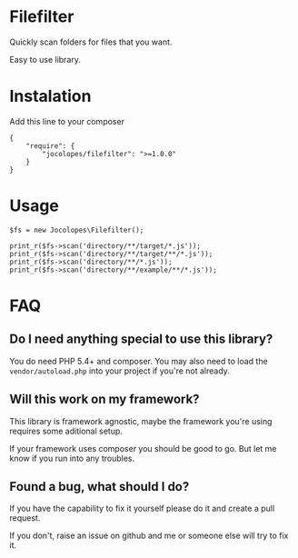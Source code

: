 # Filefilter

Quickly scan folders for files that you want.

Easy to use library.

# Instalation

Add this line to your composer
```
{
    "require": {
        "jocolopes/filefilter": ">=1.0.0"
    }
}
```

# Usage

```
$fs = new Jocolopes\Filefilter();

print_r($fs->scan('directory/**/target/*.js'));
print_r($fs->scan('directory/**/target/**/*.js'));
print_r($fs->scan('directory/**/*.js'));
print_r($fs->scan('directory/**/example/**/*.js'));
```

# FAQ

## Do I need anything special to use this library?
You do need PHP 5.4+ and composer. You may also need to load the `vendor/autoload.php` into your project if you're not already.

## Will this work on my framework?
This library is framework agnostic, maybe the framework you're using requires some aditional setup.

If your framework uses composer you should be good to go. But let me know if you run into any troubles.

## Found a bug, what should I do?
If you have the capability to fix it yourself please do it and create a pull request.

If you don't, raise an issue on github and me or someone else will try to fix it.